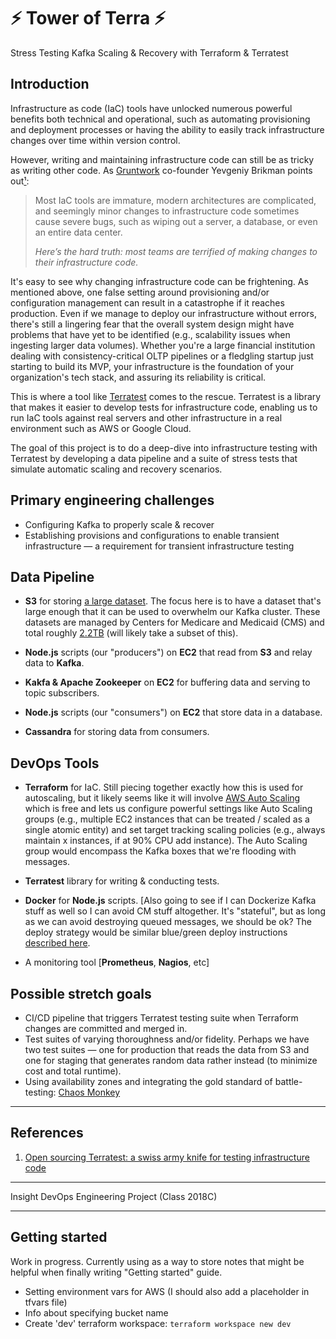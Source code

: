 # ⚡ Tower of Terra ⚡

Stress Testing Kafka Scaling & Recovery with Terraform & Terratest

## Introduction

Infrastructure as code (IaC) tools have unlocked numerous powerful benefits both technical and operational, such as automating provisioning and deployment processes or having the ability to easily track infrastructure changes over time within version control.

However, writing and maintaining infrastructure code can still be as tricky as writing other code. As [Gruntwork](https://www.gruntwork.io/) co-founder Yevgeniy Brikman points out[¹](#references):

> Most IaC tools are immature, modern architectures are complicated, and seemingly minor changes to infrastructure code sometimes cause severe bugs, such as wiping out a server, a database, or even an entire data center.
>
> *Here’s the hard truth: most teams are terrified of making changes to their infrastructure code.*

It's easy to see why changing infrastructure code can be frightening. As mentioned above, one false setting around provisioning and/or configuration management can result in a catastrophe if it reaches production. Even if we manage to deploy our infrastructure without errors, there's still a lingering fear that the overall system design might have problems that have yet to be identified (e.g., scalability issues when ingesting larger data volumes). Whether you're a large financial institution dealing with consistency-critical OLTP pipelines or a fledgling startup just starting to build its MVP, your infrastructure is the foundation of your organization's tech stack, and assuring its reliability is critical.

This is where a tool like [Terratest](https://github.com/gruntwork-io/terratest) comes to the rescue. Terratest is a library that makes it easier to develop tests for infrastructure code, enabling us to run IaC tools against real servers and other infrastructure in a real environment such as AWS or Google Cloud.

The goal of this project is to do a deep-dive into infrastructure testing with Terratest by developing a data pipeline and a suite of stress tests that simulate automatic scaling and recovery scenarios.


## Primary engineering challenges
- Configuring Kafka to properly scale & recover
- Establishing provisions and configurations to enable transient infrastructure — a requirement for transient infrastructure testing

## Data Pipeline

- **S3** for storing [a large dataset](https://www.cms.gov/OpenPayments/Explore-the-Data/Dataset-Downloads.html). The focus here is to have a dataset that's large enough that it can be used to overwhelm our Kafka cluster. These datasets are managed by Centers for Medicare and Medicaid (CMS) and total roughly [2.2TB](https://www.resdac.org/resconnect/articles/195) (will likely take a subset of this).

- **Node.js** scripts (our "producers") on **EC2** that read from **S3** and relay data to **Kafka**.

- **Kakfa & Apache Zookeeper** on **EC2** for buffering data and serving to topic subscribers.

- **Node.js** scripts (our "consumers") on **EC2** that store data in a database.

- **Cassandra** for storing data from consumers.

## DevOps Tools
- **Terraform** for IaC. Still piecing together exactly how this is used for autoscaling, but it likely seems like it will involve [AWS Auto Scaling](https://aws.amazon.com/autoscaling/) which is free and lets us configure powerful settings like Auto Scaling groups (e.g., multiple EC2 instances that can be treated / scaled as a single atomic entity) and set target tracking scaling policies (e.g., always maintain x instances, if at 90% CPU add instance). The Auto Scaling group would encompass the Kafka boxes that we're flooding with messages.

- **Terratest** library for writing & conducting tests.

- **Docker** for **Node.js** scripts. [Also going to see if I can Dockerize Kafka stuff as well so I can avoid CM stuff altogether. It's "stateful", but as long as we can avoid destroying queued messages, we should be ok? The deploy strategy would be similar blue/green deploy instructions [described here](https://aws.amazon.com/blogs/big-data/best-practices-for-running-apache-kafka-on-aws/).

- A monitoring tool [**Prometheus**, **Nagios**, etc]

## Possible stretch goals
- CI/CD pipeline that triggers Terratest testing suite when Terraform changes are committed and merged in.
- Test suites of varying thoroughness and/or fidelity. Perhaps we have two test suites — one for production that reads the data from S3 and one for staging  that generates random data rather instead (to minimize cost and total runtime).
- Using availability zones and integrating the gold standard of battle-testing: [Chaos Monkey](https://github.com/Netflix/chaosmonkey)

---

## References
1. [Open sourcing Terratest: a swiss army knife for testing infrastructure code](https://blog.gruntwork.io/open-sourcing-terratest-a-swiss-army-knife-for-testing-infrastructure-code-5d883336fcd5)

---

Insight DevOps Engineering Project (Class 2018C)

---

## Getting started
Work in progress. Currently using as a way to store notes that might be helpful when finally writing "Getting started" guide.

- Setting environment vars for AWS (I should also add a placeholder in tfvars file)
- Info about specifying bucket name
- Create 'dev' terraform workspace: `terraform workspace new dev`
